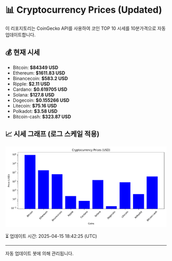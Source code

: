 
# 📊 Cryptocurrency Prices (Updated)

이 리포지토리는 CoinGecko API를 사용하여 코인 TOP 10 시세를 10분가격으로 자동 업데이트합니다.

## 💰 현재 시세
- Bitcoin: **$84349 USD**
- Ethereum: **$1611.83 USD**
- Binancecoin: **$583.2 USD**
- Ripple: **$2.11 USD**
- Cardano: **$0.619705 USD**
- Solana: **$127.8 USD**
- Dogecoin: **$0.155266 USD**
- Litecoin: **$75.16 USD**
- Polkadot: **$3.58 USD**
- Bitcoin-cash: **$323.87 USD**

## 📈 시세 그래프 (로그 스케일 적용)
![Crypto Prices](crypto_prices.png)

⏳ 업데이트 시간: 2025-04-15 18:42:25 (UTC)

---
자동 업데이트 봇에 의해 관리됩니다.
